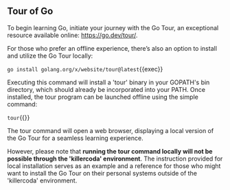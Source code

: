 ## Tour of Go

To begin learning Go,  initiate your journey with the Go Tour, an exceptional resource available online: https://go.dev/tour/.

For those who prefer an offline experience, there’s also an option to install and utilize the Go Tour locally:

`go install golang.org/x/website/tour@latest`{{exec}}

Executing this command will install a 'tour' binary in your GOPATH's bin directory, which should already be incorporated into your PATH. Once installed, the tour program can be launched offline using the simple command:

`tour`{{}}

The tour command will open a web browser, displaying a local version of the Go Tour for a seamless learning experience.

However, please note that **running the tour command locally will not be possible through the 'killercoda' environment**. The instruction provided for local installation serves as an example and a reference for those who might want to install the Go Tour on their personal systems outside of the 'killercoda' environment. 